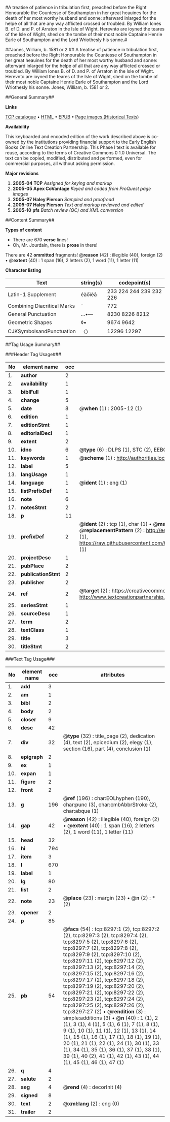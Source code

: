 #A treatise of patience in tribulation first, preached before the Right Honourable the Countesse of Southampton in her great heauines for the death of her most worthy husband and sonne: afterward inlarged for the helpe of all that are any way afflicted crossed or troubled. By William Iones B. of D. and P. of Arraton in the Isle of Wight. Herevnto are ioyned the teares of the Isle of Wight, shed on the tombe of their most noble Captaine Henrie Earle of Southampton and the Lord Wriothesly his sonne.#

##Jones, William, b. 1581 or 2.##
A treatise of patience in tribulation first, preached before the Right Honourable the Countesse of Southampton in her great heauines for the death of her most worthy husband and sonne: afterward inlarged for the helpe of all that are any way afflicted crossed or troubled. By William Iones B. of D. and P. of Arraton in the Isle of Wight. Herevnto are ioyned the teares of the Isle of Wight, shed on the tombe of their most noble Captaine Henrie Earle of Southampton and the Lord Wriothesly his sonne.
Jones, William, b. 1581 or 2.

##General Summary##

**Links**

[TCP catalogue](http://www.ota.ox.ac.uk/tcp/)  • 
[HTML](http://tei.it.ox.ac.uk/tcp/Texts-HTML/free/A04/A04626.html)  • 
[EPUB](http://tei.it.ox.ac.uk/tcp/Texts-EPUB/free/A04/A04626.epub) • 
[Page images (Historical Texts)](https://data.historicaltexts.jisc.ac.uk/view?pubId=eebo-99843555e&pageId=eebo-99843555e-8297-1)

**Availability**

This keyboarded and encoded edition of the
	       work described above is co-owned by the institutions
	       providing financial support to the Early English Books
	       Online Text Creation Partnership. This Phase I text is
	       available for reuse, according to the terms of Creative
	       Commons 0 1.0 Universal. The text can be copied,
	       modified, distributed and performed, even for
	       commercial purposes, all without asking permission.

**Major revisions**

1. __2005-04__ __TCP__ *Assigned for keying and markup*
1. __2005-05__ __Apex CoVantage__ *Keyed and coded from ProQuest page images*
1. __2005-07__ __Haley Pierson__ *Sampled and proofread*
1. __2005-07__ __Haley Pierson__ *Text and markup reviewed and edited*
1. __2005-10__ __pfs__ *Batch review (QC) and XML conversion*

##Content Summary##

**Types of content**

  * There are 670 **verse** lines!
  * Oh, Mr. Jourdain, there is **prose** in there!

There are 42 **ommitted** fragments! 
 @__reason__ (42) : illegible (40), foreign (2)  •  @__extent__ (40) : 1 span (16), 2 letters (2), 1 word (11), 1 letter (11)

**Character listing**


|Text|string(s)|codepoint(s)|
|---|---|---|
|Latin-1 Supplement|éàôïèâ|233 224 244 239 232 226|
|Combining             Diacritical Marks|̄|772|
|General Punctuation|…•—|8230 8226 8212|
|Geometric Shapes|◊▪|9674 9642|
|CJKSymbolsandPunctuation|〈〉|12296 12297|

##Tag Usage Summary##

###Header Tag Usage###

|No|element name|occ|attributes|
|---|---|---|---|
|1.|__author__|2||
|2.|__availability__|1||
|3.|__biblFull__|1||
|4.|__change__|5||
|5.|__date__|8| @__when__ (1) : 2005-12 (1)|
|6.|__edition__|1||
|7.|__editionStmt__|1||
|8.|__editorialDecl__|1||
|9.|__extent__|2||
|10.|__idno__|6| @__type__ (6) : DLPS (1), STC (2), EEBO-CITATION (1), PROQUEST (1), VID (1)|
|11.|__keywords__|1| @__scheme__ (1) : http://authorities.loc.gov/ (1)|
|12.|__label__|5||
|13.|__langUsage__|1||
|14.|__language__|1| @__ident__ (1) : eng (1)|
|15.|__listPrefixDef__|1||
|16.|__note__|6||
|17.|__notesStmt__|2||
|18.|__p__|11||
|19.|__prefixDef__|2| @__ident__ (2) : tcp (1), char (1)  •  @__matchPattern__ (2) : ([0-9\-]+):([0-9IVX]+) (1), (.+) (1)  •  @__replacementPattern__ (2) : http://eebo.chadwyck.com/downloadtiff?vid=$1&page=$2 (1), https://raw.githubusercontent.com/textcreationpartnership/Texts/master/tcpchars.xml#$1 (1)|
|20.|__projectDesc__|1||
|21.|__pubPlace__|2||
|22.|__publicationStmt__|2||
|23.|__publisher__|2||
|24.|__ref__|2| @__target__ (2) : https://creativecommons.org/publicdomain/zero/1.0/ (1), http://www.textcreationpartnership.org/docs/. (1)|
|25.|__seriesStmt__|1||
|26.|__sourceDesc__|1||
|27.|__term__|2||
|28.|__textClass__|1||
|29.|__title__|3||
|30.|__titleStmt__|2||


###Text Tag Usage###

|No|element name|occ|attributes|
|---|---|---|---|
|1.|__add__|3||
|2.|__am__|1||
|3.|__bibl__|2||
|4.|__body__|2||
|5.|__closer__|9||
|6.|__desc__|42||
|7.|__div__|32| @__type__ (32) : title_page (2), dedication (4), text (2), epicedium (2), elegy (1), section (16), part (4), conclusion (1)|
|8.|__epigraph__|2||
|9.|__ex__|1||
|10.|__expan__|1||
|11.|__figure__|2||
|12.|__front__|2||
|13.|__g__|196| @__ref__ (196) : char:EOLhyphen (190), char:punc (3), char:cmbAbbrStroke (2), char:abque (1)|
|14.|__gap__|42| @__reason__ (42) : illegible (40), foreign (2)  •  @__extent__ (40) : 1 span (16), 2 letters (2), 1 word (11), 1 letter (11)|
|15.|__head__|32||
|16.|__hi__|794||
|17.|__item__|3||
|18.|__l__|670||
|19.|__label__|1||
|20.|__lg__|80||
|21.|__list__|2||
|22.|__note__|23| @__place__ (23) : margin (23)  •  @__n__ (2) : * (2)|
|23.|__opener__|2||
|24.|__p__|85||
|25.|__pb__|54| @__facs__ (54) : tcp:8297:1 (2), tcp:8297:2 (2), tcp:8297:3 (2), tcp:8297:4 (2), tcp:8297:5 (2), tcp:8297:6 (2), tcp:8297:7 (2), tcp:8297:8 (2), tcp:8297:9 (2), tcp:8297:10 (2), tcp:8297:11 (2), tcp:8297:12 (2), tcp:8297:13 (2), tcp:8297:14 (2), tcp:8297:15 (2), tcp:8297:16 (2), tcp:8297:17 (2), tcp:8297:18 (2), tcp:8297:19 (2), tcp:8297:20 (2), tcp:8297:21 (2), tcp:8297:22 (2), tcp:8297:23 (2), tcp:8297:24 (2), tcp:8297:25 (2), tcp:8297:26 (2), tcp:8297:27 (2)  •  @__rendition__ (3) : simple:additions (3)  •  @__n__ (40) : 1 (1), 2 (1), 3 (1), 4 (1), 5 (1), 6 (1), 7 (1), 8 (1), 9 (1), 10 (1), 11 (1), 12 (1), 13 (1), 14 (1), 15 (1), 16 (1), 17 (1), 18 (1), 19 (1), 20 (1), 21 (1), 22 (1), 24 (1), 30 (1), 33 (1), 34 (1), 35 (1), 36 (1), 37 (1), 38 (1), 39 (1), 40 (2), 41 (1), 42 (1), 43 (1), 44 (1), 45 (1), 46 (1), 47 (1)|
|26.|__q__|4||
|27.|__salute__|2||
|28.|__seg__|4| @__rend__ (4) : decorInit (4)|
|29.|__signed__|8||
|30.|__text__|2| @__xml:lang__ (2) : eng (0)|
|31.|__trailer__|2||
